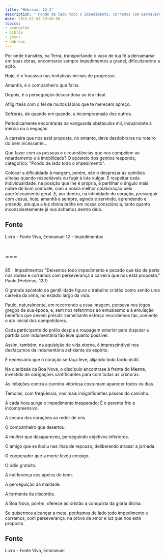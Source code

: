 ```yaml
---
title: "Hebreus, 12:1"
description: " Pondo de lado todo o impedimento, corramos com perseverança a carreira que nos está proposta" .  Paulo
date: 2019-02-01 19:00:00
topics: 
- evangelho
- biblia
- jesus
- hebreus
---
```


Por onde transites, na Terra, transportando o vaso de tua fé a derramar­se
em boas obras, encontrarás sempre impedimentos a granel, dificultando­te a ação.

Hoje, é o fracasso nas tentativas iniciais de progresso.

Amanhã, é o companheiro que falha.

Depois, é a perseguição descaridosa ao teu ideal.

Afligir­te­ás com o fel de muitos lábios que te merecem apreço.

Sofrerás, de quando em quando, a incompreensão dos outros.

Periodicamente encontrarás na vanguarda obstáculos mil, induzindo­te à
inércia ou à negação.

A carreira que nos está proposta, no entanto, deve desdobrar­se no roteiro
do bem incessante...

Que fazer com as pessoas e circunstâncias que nos compelem ao
retardamento e à imobilidade?
O apóstolo dos gentios responde, categórico:
"Pondo de lado todo o impedimento".

Colocar a dificuldade à margem, porém, não e desprezar as opiniões alheias
quando respeitáveis ou fugir à luta vulgar. É respeitar cada individualidade, na
posição que lhe é própria, é partilhar o ângulo mais nobre do bom combate, com a
nossa melhor colaboração pelo aperfeiçoamento geral. E, por dentro, na intimidade
do coração, prosseguir com Jesus, hoje, amanhã e sempre, agindo e servindo,
aprendendo e amando, até que a luz divina brilhe em nossa consciência, tanto quanto
inconscientemente já nos achamos dentro dela.

## Fonte
Livro - Fonte Viva, Emmanuel
12 - Impedimentos

# ---

85 - Impedimentos
“Deixemos todo impedimento e pecado que tão de perto
nos rodeia e corramos com perseverança a carreira que nos está
proposta.”
Paulo (Hebreus, 12:1)

O grande apóstolo da gentil idade figura o trabalho cristão como sendo uma
carreira da alma, no estádio largo da vida.

Paulo, naturalmente, em recorrendo a essa imagem, pensava nos jogos
gregos de sua época, e, sem nos referirmos ao entusiasmo e à emulação benéfica que
devem presidir semelhante esforço recordemos tão,.somente o ato inicial dos
competidores.

Cada participante do prélio despia a roupagem exterior para disputar a
partida com indumentária tão leve quanto possível.

Assim, também, na aquisição de vida eterna, é imprescindível nos
desfaçamos da indumentária asfixiante do espírito.

É necessário que o coração se faça leve, alijando todo fardo inútil.

Na claridade da Boa Nova, o discípulo encontra­se à frente do Mestre,
investido de obrigações santificantes para com todas as criaturas.

As inibições contra a carreira vitoriosa costumam aparecer todos os dias.

Temo­Ias, com freqüência, nos mais insignificantes passos do caminho.

A cada hora surge o impedimento inesperado;
É o parente frio e incompreensivo.

A secura dos corações ao redor de nós.

O companheiro que desertou.

A mulher que desapareceu, perseguindo objetivos inferiores.

O amigo que se iludiu nas ilhas de repouso, deliberando atrasar a jornada.

O cooperador que a morte levou consigo.

O ódio gratuito.

A indiferença aos apelos do bem.

A perseguição da maldade.

A tormenta da discórdia.

A Boa Nova, porém, oferece ao cristão a conquista da glória divina.

Se quisermos alcançar a meta, ponhamos de lado todo impedimento e
corramos, com perseverança, na prova de amor e luz que nos está proposta.

## Fonte
Livro - Fonte Viva, Emmanuel  

